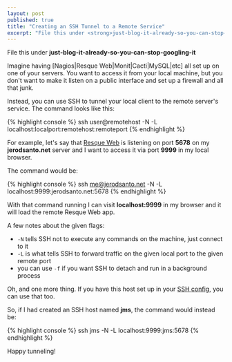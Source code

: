 ```yaml
---
layout: post
published: true
title: "Creating an SSH Tunnel to a Remote Service"
excerpt: "File this under <strong>just-blog-it-already-so-you-can-stop-googling-it</strong>"
---
```


File this under **just-blog-it-already-so-you-can-stop-googling-it**

Imagine having [Nagios|Resque Web|Monit|Cacti|MySQL|etc] all set up on one of your servers. You want to access it from your local machine, but you don't want to make it listen on a public interface and set up a firewall and all that junk.

Instead, you can use SSH to tunnel your local client to the remote server's service. The command looks like this:


{% highlight console %}
ssh user@remotehost -N -L localhost:localport:remotehost:remoteport
{% endhighlight %}

For example, let's say that [Resque Web][resque-web] is listening on port **5678** on my **jerodsanto.net** server and I want to access it via port **9999** in my local browser.

The command would be:

{% highlight console %}
ssh me@jerodsanto.net -N -L localhost:9999:jerodsanto.net:5678
{% endhighlight %}

With that command running I can visit **localhost:9999** in my browser and it will load the remote Resque Web app.

A few notes about the given flags:

* `-N` tells SSH not to execute any commands on the machine, just connect to it
* `-L` is what tells SSH to forward traffic on the given local port to the given remote port
* you can use `-f` if you want SSH to detach and run in a background process

Oh, and one more thing. If you have this host set up in your [SSH config][ssh-config], you can use that too.

So, if I had created an SSH host named **jms**, the command would instead be:

{% highlight console %}
ssh jms -N -L localhost:9999:jms:5678
{% endhighlight %}

Happy tunneling!

[resque-web]:https://github.com/defunkt/resque-web
[ssh-config]:/2009/05/avoid-sore-fingers-while-sshing-around/
